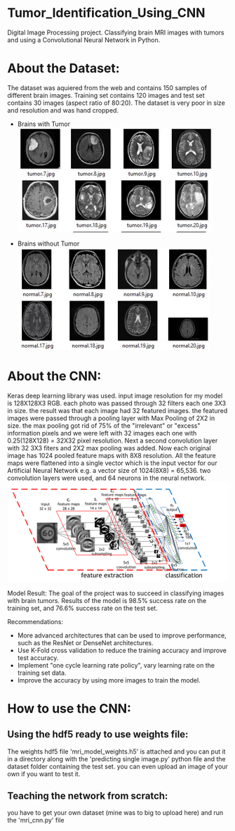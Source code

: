 # Tumor_Identification_Using_CNN
Digital Image Processing project.
Classifying brain MRI images with tumors and using a Convolutional Neural Network in Python. 

# About the Dataset:
The dataset was aquiered from the web and contains 150 samples of different brain images.
Training set contains 120 images and test set contains 30 images (aspect ratio of 80:20).
The dataset is very poor in size and resolution and was hand cropped.

* Brains with Tumor 
![picture alt](https://github.com/amitsason/brain_MRI_CNN/blob/master/readme%20images/tumorExmple.JPG)


* Brains without Tumor 
![picture alt](https://github.com/amitsason/brain_MRI_CNN/blob/master/readme%20images/normalExample.JPG)


# About the CNN:
Keras deep learning library was used.
input image resolution for my model is 128X128X3 RGB.
each photo was passed through 32 filters each one 3X3 in size. the result was that each image had 32 featured images.
the featured images were passed through a pooling layer with Max Pooling of 2X2 in size. the max pooling got rid of 75% of the "irrelevant" or "excess" information pixels and we were left with 32 images each one with 0.25(128X128) = 32X32 pixel resolution.
Next a second convolution layer with 32 3X3 fiters and 2X2 max pooling was added. Now each original image has 1024 pooled feature maps with 8X8 resolution. All the feature maps were flattened into a single vector which is the input vector for our Artificial Neural Network e.g. a vector size of 1024(8X8) = 65,536.
two convolution layers were used, and 64 neurons in the neural network.
![picture alt](https://github.com/amitsason/brain_MRI_CNN/blob/master/readme%20images/convolutional_neural_network.png)

Model Result:
The goal of the project was to succeed in classifying images with brain tumors.
Results of the model is 98.5% success rate on the training set, and 76.6% success rate on the test set.


Recommendations:
* More advanced architectures that can be used to improve performance, such as the ResNet or DenseNet architectures.
* Use K-Fold cross validation to reduce the training accuracy and improve test accuracy.
* Implement "one cycle learning rate policy", vary learning rate on the training set data.
* Improve the accuracy by using more images to train the model.

# How to use the CNN:

## Using the hdf5 ready to use weights file:
The weights hdf5 file 'mri_model_weights.h5' is attached and you can put it in a directory along with the 'predicting single image.py'
python file and the dataset folder containing the test set.
you can even upload an image of your own if you want to test it.


## Teaching the network from scratch:
you have to get your own dataset (mine was to big to upload here)
and run the 'mri_cnn.py' file